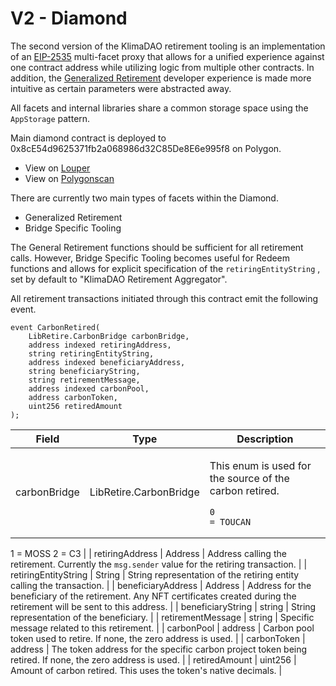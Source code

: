 # V2 - Diamond

The second version of the KlimaDAO retirement tooling is an implementation of an [EIP-2535](https://eips.ethereum.org/EIPS/eip-2535) multi-facet proxy that allows for a unified experience against one contract address while utilizing logic from multiple other contracts. In addition, the [Generalized Retirement](generalized-retirement.md) developer experience is made more intuitive as certain parameters were abstracted away.

All facets and internal libraries share a common storage space using the `AppStorage` pattern.

Main diamond contract is deployed to 0x8cE54d9625371fb2a068986d32C85De8E6e995f8 on Polygon.

* View on [Louper](https://louper.dev/diamond/0x8cE54d9625371fb2a068986d32C85De8E6e995f8?network=polygon)
* View on [Polygonscan](https://polygonscan.com/address/0x8ce54d9625371fb2a068986d32c85de8e6e995f8)

There are currently two main types of facets within the Diamond.

* Generalized Retirement
* Bridge Specific Tooling

The General Retirement functions should be sufficient for all retirement calls. However, Bridge Specific Tooling becomes useful for Redeem functions and allows for explicit specification of the `retiringEntityString` , set by default to "KlimaDAO Retirement Aggregator".

All retirement transactions initiated through this contract emit the following event.&#x20;



```solidity
event CarbonRetired(
    LibRetire.CarbonBridge carbonBridge,
    address indexed retiringAddress,
    string retiringEntityString,
    address indexed beneficiaryAddress,
    string beneficiaryString,
    string retirementMessage,
    address indexed carbonPool,
    address carbonToken,
    uint256 retiredAmount
);
```

| Field                | Type                   | Description                                                                                                                                                       |
| -------------------- | ---------------------- | ----------------------------------------------------------------------------------------------------------------------------------------------------------------- |
| carbonBridge         | LibRetire.CarbonBridge | <p>This enum is used for the source of the carbon retired.</p><pre class="language-solidity"><code class="lang-solidity">0 = TOUCAN
1 = MOSS
2 = C3
</code></pre> |
| retiringAddress      | Address                | Address calling the retirement. Currently the `msg.sender` value for the retiring transaction.                                                                    |
| retiringEntityString | String                 | String representation of the retiring entity calling the transaction.                                                                                             |
| beneficiaryAddress   | Address                | Address for the beneficiary of the retirement. Any NFT certificates created during the retirement will be sent to this address.                                   |
| beneficiaryString    | string                 | String representation of the beneficiary.                                                                                                                         |
| retirementMessage    | string                 | Specific message related to this retirement.                                                                                                                      |
| carbonPool           | address                | Carbon pool token used to retire. If none, the zero address is used.                                                                                              |
| carbonToken          | address                | The token address for the specific carbon project token being retired. If none, the zero address is used.                                                         |
| retiredAmount        | uint256                | Amount of carbon retired. This uses the token's native decimals.                                                                                                  |

